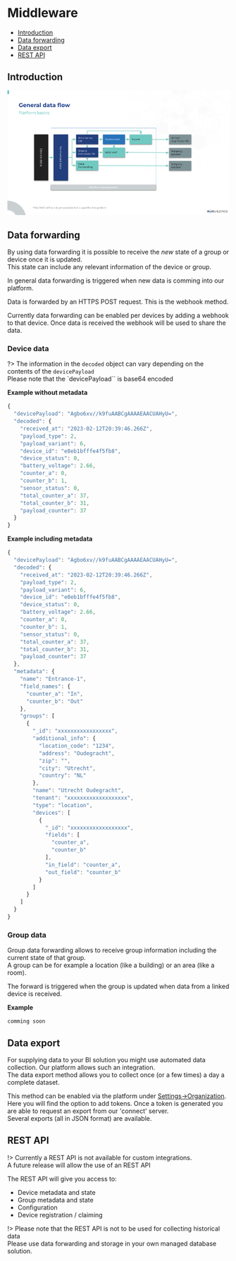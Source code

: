 # Middleware

- [Introduction](#introduction)
- [Data forwarding](#data-forwarding)
- [Data export](#data-export)
- [REST API](#REST-API)

## Introduction

<img src="./assets/middleware/middleware-overview.png" alt="login form"  class="image-100 image-center">

## Data forwarding

By using data forwarding it is possible to receive the *new* state of a group or device once it is updated.<br>
This state can include any relevant information of the device or group.

In general data forwarding is triggered when new data is comming into our platform.

Data is forwarded by an HTTPS POST request. This is the webhook method.

Currently data forwarding can be enabled per devices by adding a webhook to that device.
Once data is received the webhook will be used to share the data.

### Device data

?> The information in the `decoded` object can vary depending on the contents of the `devicePayload`<br>Please note that the `devicePayload`` is base64 encoded

**Example without metadata**
```js
{
  "devicePayload": "Agbo6xv//k9fuAABCgAAAAEAACUAHyU=",
  "decoded": {
    "received_at": "2023-02-12T20:39:46.266Z",
    "payload_type": 2,
    "payload_variant": 6,
    "device_id": "e8eb1bfffe4f5fb8",
    "device_status": 0,
    "battery_voltage": 2.66,
    "counter_a": 0,
    "counter_b": 1,
    "sensor_status": 0,
    "total_counter_a": 37,
    "total_counter_b": 31,
    "payload_counter": 37
  }
}
```

**Example including metadata**
```js
{
  "devicePayload": "Agbo6xv//k9fuAABCgAAAAEAACUAHyU=",
  "decoded": {
    "received_at": "2023-02-12T20:39:46.266Z",
    "payload_type": 2,
    "payload_variant": 6,
    "device_id": "e8eb1bfffe4f5fb8",
    "device_status": 0,
    "battery_voltage": 2.66,
    "counter_a": 0,
    "counter_b": 1,
    "sensor_status": 0,
    "total_counter_a": 37,
    "total_counter_b": 31,
    "payload_counter": 37
  },
  "metadata": {
    "name": "Entrance-1",
    "field_names": {
      "counter_a": "In",
      "counter_b": "Out"
    },
    "groups": [
      {
        "_id": "xxxxxxxxxxxxxxxxx",
        "additional_info": {
          "location_code": "1234",
          "address": "Oudegracht",
          "zip": "",
          "city": "Utrecht",
          "country": "NL"
        },
        "name": "Utrecht Oudegracht",
        "tenant": "xxxxxxxxxxxxxxxxxxx",
        "type": "location",
        "devices": [
          {
            "_id": "xxxxxxxxxxxxxxxxxx",
            "fields": [
              "counter_a",
              "counter_b"
            ],
            "in_field": "counter_a",
            "out_field": "counter_b"
          }
        ]
      }
    ]
  }
}
```

### Group data

Group data forwarding allows to receive group information including the current state of that group.\
A group can be for example a location (like a building) or an area (like a room).

The forward is triggered when the group is updated when data from a linked device is received.

**Example**
```JS
comming soon
```

## Data export

For supplying data to your BI solution you might use automated data collection.
Our platform allows such an integration.<br>
The data export method allows you to collect once (or a few times) a day a complete dataset.

This method can be enabled via the platform under [Settings->Organization](https://app.im-motion.net/organization).<br>
Here you will find the option to add tokens. Once a token is generated you are able to request an export from our 'connect' server.<br>
Several exports (all in JSON format) are available.

## REST API

!> Currently a REST API is not available for custom integrations.<br>
A future release will allow the use of an REST API

The REST API will give you access to:
- Device metadata and state
- Group metadata and state
- Configuration
- Device registration / claiming

!> Please note that the REST API is not to be used for collecting historical data<br>
Please use data forwarding and storage in your own managed database solution.